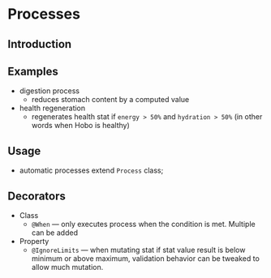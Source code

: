 # Processes

## Introduction

## Examples

- digestion process
  - reduces stomach content by a computed value
- health regeneration
  - regenerates health stat if `energy > 50%` and `hydration > 50%` (in other words when Hobo is healthy)

## Usage

- automatic processes extend `Process` class;

## Decorators

- Class
  - `@When` — only executes process when the condition is met. Multiple can be added
- Property
  - `@IgnoreLimits` — when mutating stat if stat value result is below minimum or above maximum, validation behavior can be tweaked to allow much mutation. 